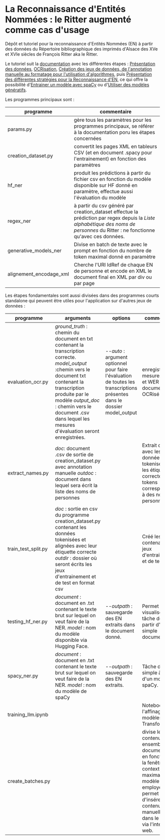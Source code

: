 # La Reconnaissance d'Entités Nommées : le Ritter augmenté comme cas d'usage

Dépôt et tutoriel pour la reconnaissance d'Entités Nommées (EN) à partir des données du Répertoire bibliographique des imprimés d'Alsace des XVe et XVIe siècles de François Ritter aka le Ritter.

Le tutoriel suit la [documentation](documentation/) avec les différentes étapes : [Présentation des données](documentation/1.Les_donnees.md), [OCRisation](documentation/2.OCR.md), [Création des jeux de données, de l'annotation manuelle au formatage pour l'utilisation d'algorithmes](documentation/3.Creation_jeux_de_donnees.md), puis [Présentation des différentes stratégies pour la Reconnaissance d'EN](documentation/4.Strategie_NER.md), ce qui offre la possibilité d'[Entrainer un modèle avec spaCy](documentation/5.Entrainement_modele_avec_spacy.md) ou d'[Utiliser des modèles génératifs](documentation/6.Modeles_generatif.md).

Les programmes principaux sont : 

programme|commentaire
--|--
params.py|gère tous les paramètres pour les programmes principaux, se référer à la documentation poru les étapes concernées
creation_dataset.py|convertit les pages XML en tableurs CSV (et en document .spacy pour l'entrainement) en fonction des paramètres
hf_ner|produit les prédictions à partir du fichier csv en fonction du modèle disponible sur HF donné en paramètre, effectue aussi l'évaluation du modèle
regex_ner|à partir du csv généré par creation_dataset effectue la prédiction par regex depuis la _Liste alphabétique des noms de personnes_ du Ritter : ne fonctionne qu'avec ces données. 
generative_models_ner| Divise en batch de texte avec le prompt en fonction du nombre de token maximal donné en paramètre
alignement_encodage_xml|Cherche l'URI IdRef de chaque EN de personne et encode en XML le document final en XML par div ou par page

Les étapes fondamentales sont aussi divisées dans des programmes courts standalone qui peuvent être utiles pour l'application sur d'autres jeux de données :

|programme|arguments|options|commentaire
|--|--|--|--|
evaluation_ocr.py|*ground_truth* : chemin du document en txt contenant la transcription correcte. *model_output* :chemin vers le document txt contenant la transcription produite par le modèle *output_doc* : chemin vers le document .csv dans lequel les mesures d'évaluation seront enregistrées.|*--auto* : argument optionnel pour faire l'évaluation de toutes les transcriptions présentes dans le dossier model_output | enregistre les mesures CER et WER du document OCRisé |
extract_names.py|*doc*: document .csv de sortie de creation_dataset.py avec annotation manuelle *outdoc* : document dans lequel sera écrit la liste des noms de personnes|| Extrait du doc avec les données tokenisées et les étiquettes correctes les tokens correspondants à des noms de personnes
train_test_split.py|    *doc* : sortie en csv du programme creation_dataset.py contenant les données tokenisées et alignées avec leur étiquette correcte *outdir* : dossier où seront écrits les jeux d'entrainement et de test en format csv || Créé les csv contenant les jeux d'entrainement et de test
testing_hf_ner.py| *document* : document en .txt contenant le texte brut sur lequel on veut faire de la NER. *model* : nom du modèle disponible via Hugging Face.| *--outpath* : sauvegarde des EN extraits dans le document donné. | Permet de visualiser la tâche de NER à partir d'un simple document txt. 
spacy_ner.py|*document* : document en .txt contenant le texte brut sur lequel on veut faire de la NER. *model* : nom du modèle de spaCy  |*--outpath* : sauvegarde des EN extraits. | Tâche de NER simple à partir d'un modèle de spaCy. 
training_llm.ipynb|||Notebook pour l'affinage de modèles Transformers. 
create_batches.py|||divise le contenu d'un ensemble de documents txt en fonction de la fenêtre contextuelle maximale du modèle employé : permet d'insérer le contenu manuellement dans le prompt via l'interface web.  |